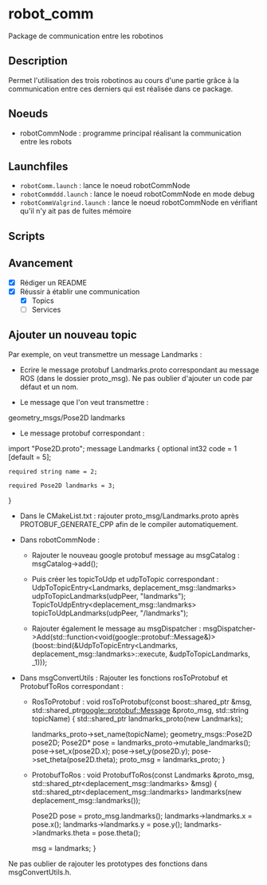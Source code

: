robot_comm
==========
Package de communication entre les robotinos

Description
-----------
Permet l'utilisation des trois robotinos au cours d'une partie grâce à la communication entre ces derniers qui est réalisée dans ce package.

Noeuds
------
* robotCommNode : programme principal réalisant la communication entre les robots

Launchfiles
-----------
* `robotComm.launch` : lance le noeud robotCommNode
* `robotCommddd.launch` : lance le noeud robotCommNode en mode debug
* `robotCommValgrind.launch` : lance le noeud robotCommNode en vérifiant qu'il n'y ait pas de fuites mémoire

Scripts
-------

Avancement
----------
* [x] Rédiger un README
* [x] Réussir à établir une communication
  - [x] Topics
  - [ ] Services

Ajouter un nouveau topic
------------------------
Par exemple, on veut transmettre un message Landmarks :

* Ecrire le message protobuf Landmarks.proto correspondant au message ROS (dans le dossier proto_msg).
Ne pas oublier d'ajouter un code par défaut et un nom.

- Le message que l'on veut transmettre :

geometry_msgs/Pose2D landmarks

- Le message protobuf correspondant :

import "Pose2D.proto";
message Landmarks
{
	optional int32 code = 1 [default = 5];

	required string name = 2;

    required Pose2D landmarks = 3;
}

* Dans le CMakeList.txt : rajouter proto_msg/Landmarks.proto après PROTOBUF_GENERATE_CPP afin de le compiler automatiquement.

* Dans robotCommNode :
  - Rajouter le nouveau google protobuf message au msgCatalog : msgCatalog->add<Landmarks>();

  - Puis créer les topicToUdp et udpToTopic correspondant :
      UdpToTopicEntry<Landmarks, deplacement_msg::landmarks> udpToTopicLandmarks(udpPeer, "landmarks");
      TopicToUdpEntry<deplacement_msg::landmarks> topicToUdpLandmarks(udpPeer, "/landmarks");

  - Rajouter également le message au msgDispatcher :
      msgDispatcher->Add<Landmarks>(std::function<void(google::protobuf::Message&)>(boost::bind(&UdpToTopicEntry<Landmarks, deplacement_msg::landmarks>::execute, &udpToTopicLandmarks, _1)));

* Dans msgConvertUtils : Rajouter les fonctions rosToProtobuf et ProtobufToRos correspondant :

  - RosToProtobuf :
void rosToProtobuf(const boost::shared_ptr<const deplacement_msg::landmarks> &msg,
                   std::shared_ptr<google::protobuf::Message> &proto_msg, std::string topicName)
{
    std::shared_ptr<Landmarks> landmarks_proto(new Landmarks);

	landmarks_proto->set_name(topicName);
    geometry_msgs::Pose2D pose2D;
    Pose2D* pose = landmarks_proto->mutable_landmarks();
    pose->set_x(pose2D.x);
    pose->set_y(pose2D.y);
    pose->set_theta(pose2D.theta);
    proto_msg = landmarks_proto;
}

  - ProtobufToRos :
void ProtobufToRos(const Landmarks &proto_msg,
                   std::shared_ptr<deplacement_msg::landmarks> &msg)
{
    std::shared_ptr<deplacement_msg::landmarks> landmarks(new deplacement_msg::landmarks());

    Pose2D pose = proto_msg.landmarks();
    landmarks->landmarks.x = pose.x();
    landmarks->landmarks.y = pose.y();
    landmarks->landmarks.theta = pose.theta();

    msg = landmarks;
}

Ne pas oublier de rajouter les prototypes des fonctions dans msgConvertUtils.h.
